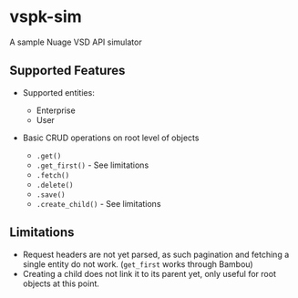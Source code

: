 # vspk-sim
A sample Nuage VSD API simulator

## Supported Features
* Supported entities:
  * Enterprise
  * User
  
* Basic CRUD operations on root level of objects
  * `.get()`
  * `.get_first()` - See limitations
  * `.fetch()`
  * `.delete()`
  * `.save()`
  * `.create_child()` - See limitations 

## Limitations
* Request headers are not yet parsed, as such pagination and fetching a single entity do not work. (`get_first` works through Bambou)
* Creating a child does not link it to its parent yet, only useful for root objects at this point.
  